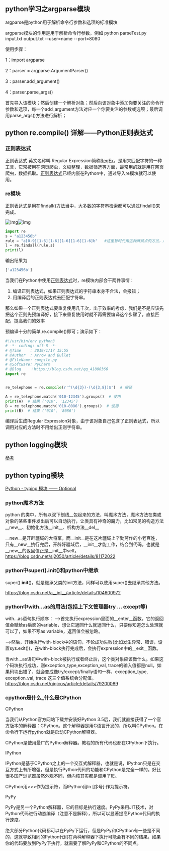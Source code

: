 



## python学习之argparse模块

argparse是python用于解析命令行参数和选项的标准模块

argparse模块的作用是用于解析命令行参数，例如 python parseTest.py input.txt output.txt --user=name --port=8080

使用步骤：

1：import argparse

2：parser = argparse.ArgumentParser()

3：parser.add_argument()

4：parser.parse_args()

首先导入该模块；然后创建一个解析对象；然后向该对象中添加你要关注的命令行参数和选项，每一个add_argument方法对应一个你要关注的参数或选项；最后调用parse_args()方法进行解析；



## python re.compile() 详解——Python正则表达式

### 正则表达式

正则表达式 英文名称叫 Regular Expression简称[RegEx](https://so.csdn.net/so/search?q=RegEx&spm=1001.2101.3001.7020)，是用来匹配字符的一种工具，它常被用在网页爬虫，文稿整理，数据筛选等方面，最常用的就是用在网页爬虫，数据抓取。[正则表达式](https://so.csdn.net/so/search?q=正则表达式&spm=1001.2101.3001.7020)已经内嵌在Python中，通过导入re模块就可以使用。

### re模块

正则表达式是用在findall()方法当中，大多数的字符串检索都可以通过findall()来完成。

![img](https://img-blog.csdnimg.cn/20200328113857419.png?x-oss-process=image/watermark,type_ZmFuZ3poZW5naGVpdGk,shadow_10,text_aHR0cHM6Ly9ibG9nLmNzZG4ubmV0L3dlaXhpbl80MzM0NzU1MA==,size_16,color_FFFFFF,t_70)![img](https://img-blog.csdnimg.cn/20200328113857419.png?x-oss-process=image/watermark,type_ZmFuZ3poZW5naGVpdGk,shadow_10,text_aHR0cHM6Ly9ibG9nLmNzZG4ubmV0L3dlaXhpbl80MzM0NzU1MA==,size_16,color_FFFFFF,t_70)



```python
import re
s = "a123456b"
rule = "a[0-9][1-6][1-6][1-6][1-6][1-6]b"	#这里暂时先用这种麻烦点的方法，后面有更容易的，不用敲这么多[1-6]
l = re.findall(rule,s)
print(l)
```

输出结果为

```python
['a123456b']
```



当我们在Python中使用[正则表达式](https://so.csdn.net/so/search?q=正则表达式&spm=1001.2101.3001.7020)时，re模块内部会干两件事情：

1. 编译正则表达式，如果正则表达式的字符串本身不合法，会报错；
2. 用编译后的正则表达式去匹配字符串。

那么如果一个正则表达式要重复使用几千次，出于效率的考虑，我们是不是应该先把这个正则先预编译好，接下来重复使用时就不再需要编译这个步骤了，直接匹配，提高我们的效率

预编译十分的简单,re.compile()即可；演示如下：

```python
#!/usr/bin/env python3
# -*- coding: utf-8 -*-
# @Time    : 2019/1/17 15:55
# @Author  : Arrow and Bullet
# @FileName: compile.py
# @Software: PyCharm
# @Blog    ：https://blog.csdn.net/qq_41800366
import re


re_telephone = re.compile(r'^(\d{3})-(\d{3,8})$')  # 编译

A = re_telephone.match('010-12345').groups()  # 使用
print(A)  # 结果 ('010', '12345')
B = re_telephone.match('010-8086').groups()  # 使用
print(B)  # 结果 ('010', '8086')
```

编译后生成Regular Expression对象，由于该对象自己包含了正则表达式，所以调用对应的方法时不用给出正则字符串。





## python logging模块

[参考](https://www.cnblogs.com/yyds/p/6901864.html)



## python typing模块

 [Python - typing 模块 —— Optional](https://www.cnblogs.com/poloyy/p/15170297.html)





### python魔术方法

python 的类中，所有以双下划线__包起来的方法，叫魔术方法，魔术方法在类或对象的某些事件发出后可以自动执行，让类具有神奇的魔力，比如常见的构造方法__new__、初始化方法__init__、析构方法__del__

__new__是开辟疆域的大将军，而__init__是在这片疆域上辛勤劳作的小老百姓，只有__new__执行完后，开辟好疆域后，__init__才能工作，结合到代码，也就是__new__的返回值正是__init__中self。https://blog.csdn.net/sj2050/article/details/81172022





### python中super().__init__()和python中继承

super().__init__()，就是继承父类的init方法，同样可以使用super()去继承其他方法。

https://blog.csdn.net/a__int__/article/details/104600972



### python中with...as的用法(包括上下文管理器try ... except等)

with…as语句执行顺序：
–>首先执行expression里面的__enter__函数，它的返回值会赋给as后面的variable，想让它返回什么就返回什么，只要你知道怎么处理就可以了，如果不写as variable，返回值会被忽略。

–>然后，开始执行with-block中的语句，不论成功失败(比如发生异常、错误，设置sys.exit())，在with-block执行完成后，会执行expression中的__exit__函数。

当with...as语句中with-block被执行或者终止后，这个类对象应该做什么。如果这个码块执行成功，则exception_type,exception_val, trace的输入值都是null。如果码块出错了，就会变成像try/except/finally语句一样，exception_type, exception_val, trace 这三个值系统会分配值。
https://blog.csdn.net/qiqicos/article/details/79200089



### cpython是什么_什么是CPython

CPython

当我们从Python官方网站下载并安装好Python 3.5后，我们就直接获得了一个官方版本的解释器：CPython。这个解释器是用C语言开发的，所以叫CPython。在命令行下运行python就是启动CPython解释器。

CPython是使用最广的Python解释器。教程的所有代码也都在CPython下执行。

IPython

IPython是基于CPython之上的一个交互式解释器，也就是说，IPython只是在交互方式上有所增强，但是执行Python代码的功能和CPython是完全一样的。好比很多国产浏览器虽然外观不同，但内核其实都是调用了IE。

CPython用>>>作为提示符，而IPython用In [序号]:作为提示符。

PyPy

PyPy是另一个Python解释器，它的目标是执行速度。PyPy采用JIT技术，对Python代码进行动态编译（注意不是解释），所以可以显著提高Python代码的执行速度。

绝大部分Python代码都可以在PyPy下运行，但是PyPy和CPython有一些是不同的，这就导致相同的Python代码在两种解释器下执行可能会有不同的结果。如果你的代码要放到PyPy下执行，就需要了解PyPy和CPython的不同点。

